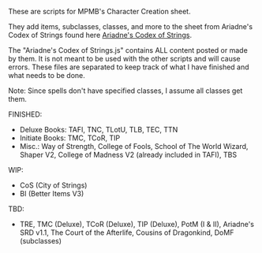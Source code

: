 These are scripts for MPMB's Character Creation sheet.

They add items, subclasses, classes, and more to the sheet from Ariadne's Codex of Strings found here [Ariadne's Codex of Strings](https://www.patreon.com/codexofstrings/posts).

The "Ariadne's Codex of Strings.js" contains ALL content posted or made by them. It is not meant to be used with the other scripts and will cause errors. These files are separated to keep track of what I have finished and what needs to be done.

Note: Since spells don't have specified classes, I assume all classes get them.

FINISHED:
- Deluxe Books: TAFI, TNC, TLotU, TLB, TEC, TTN
- Initiate Books: TMC, TCoR, TIP
- Misc.: Way of Strength, College of Fools, School of The World Wizard, Shaper V2, College of Madness V2 (already included in TAFI), TBS

WIP:
- CoS (City of Strings)
- BI (Better Items V3)

TBD:
- TRE, TMC (Deluxe), TCoR (Deluxe), TIP (Deluxe), PotM (I & II), Ariadne's SRD v1.1, The Court of the Afterlife, Cousins of Dragonkind, DoMF (subclasses)
